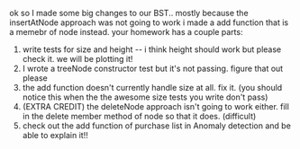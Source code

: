 ok so I made some big changes to our BST.. mostly because the insertAtNode approach was not going to work
i made a add function that is a memebr of node instead. your homework has a couple parts:

1. write tests for size and height -- i think height should work but please check it. we will be plotting it! 
2. I wrote a treeNode constructor test but it's not passing. figure that out please 
3. the add function doesn't currently handle size at all. fix it. (you should notice this when the the awesome size tests you write don't pass)
4. (EXTRA CREDIT) the deleteNode approach isn't going to work either. fill in the delete member method of node so that it does. (difficult)
5. check out the add function of purchase list in Anomaly detection and be able to explain it!! 